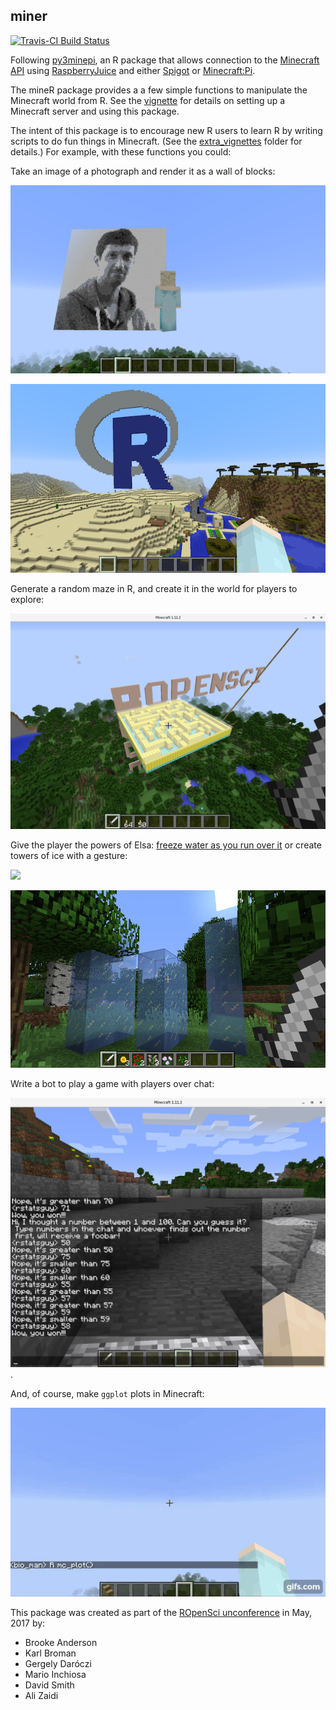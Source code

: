 ## miner

[![Travis-CI Build Status](https://travis-ci.org/kbroman/miner.svg?branch=master)](https://travis-ci.org/kbroman/miner>)

Following [py3minepi](https://github.com/py3minepi/py3minepi), an R package that allows
connection to the
[Minecraft API](http://www.stuffaboutcode.com/p/minecraft-api-reference.html)
using [RaspberryJuice](https://dev.bukkit.org/projects/raspberryjuice)
and either [Spigot](https://www.spigotmc.org/) or
[Minecraft:Pi](https://minecraft.net/en-us/edition/pi/).

The mineR package provides a a few simple functions to manipulate the Minecraft world from R. See
the [vignette](vignettes/mineR.Rmd) for details on setting up a Minecraft server and using
this package.

The 
intent of this package is to encourage new R users to learn R by writing scripts to do fun things
in Minecraft. (See the [extra_vignettes](extra_vignettes) folder for details.) 
For example, with these functions you could:

Take an image of a photograph and render it as a wall of blocks:

![](extra_vignettes/figure/karthik_minecraft.png)

![](extra_vignettes/figure/Rlogo_minecraft.png)

Generate a random maze in R, and create it in the world for players to explore:

![](extra_vignettes/figure/maze-minecraft.png)

Give the player the powers of Elsa: [freeze water as you run over it](https://youtu.be/6gcRyuj0smg)
or create towers of ice with a gesture:

![](extra_vignettes/figure/elsa-animated.gif) 

![](extra_vignettes/figure/ice_towers.png)

Write a bot to play a game with players over chat:

![](extra_vignettes/figure/guessnum.png). 

And, of course, make `ggplot` plots in Minecraft: 

![](extra_vignettes/figure/ggplot.gif) 

This package was created as part of the [ROpenSci unconference](http://unconf17.ropensci.org/)
in May, 2017 by:

* Brooke Anderson
* Karl Broman
* Gergely Daróczi
* Mario Inchiosa
* David Smith
* Ali Zaidi
